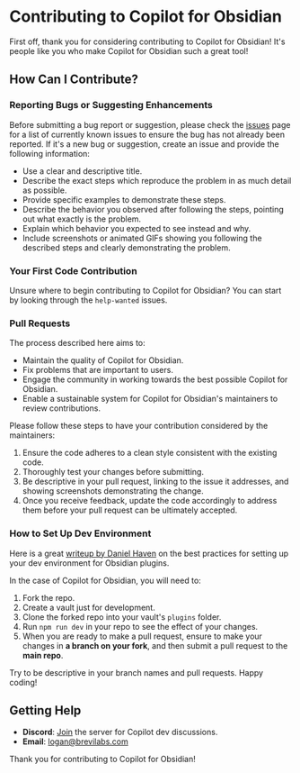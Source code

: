 # Contributing to Copilot for Obsidian

First off, thank you for considering contributing to Copilot for Obsidian! It's people like you who make Copilot for Obsidian such a great tool!

## How Can I Contribute?

### Reporting Bugs or Suggesting Enhancements

Before submitting a bug report or suggestion, please check the [issues](https://github.com/logancyang/obsidian-copilot/issues) page for a list of currently known issues to ensure the bug has not already been reported. If it's a new bug or suggestion, create an issue and provide the following information:

- Use a clear and descriptive title.
- Describe the exact steps which reproduce the problem in as much detail as possible.
- Provide specific examples to demonstrate these steps.
- Describe the behavior you observed after following the steps, pointing out what exactly is the problem.
- Explain which behavior you expected to see instead and why.
- Include screenshots or animated GIFs showing you following the described steps and clearly demonstrating the problem.

### Your First Code Contribution

Unsure where to begin contributing to Copilot for Obsidian? You can start by looking through the `help-wanted` issues.

### Pull Requests

The process described here aims to:

- Maintain the quality of Copilot for Obsidian.
- Fix problems that are important to users.
- Engage the community in working towards the best possible Copilot for Obsidian.
- Enable a sustainable system for Copilot for Obsidian's maintainers to review contributions.

Please follow these steps to have your contribution considered by the maintainers:

1. Ensure the code adheres to a clean style consistent with the existing code.
2. Thoroughly test your changes before submitting.
3. Be descriptive in your pull request, linking to the issue it addresses, and showing screenshots demonstrating the change.
4. Once you receive feedback, update the code accordingly to address them before your pull request can be ultimately accepted.

### How to Set Up Dev Environment

Here is a great [writeup by Daniel Haven](https://medium.com/gitconnected/how-to-set-up-the-ideal-obsidian-plugin-development-workflow-b222fe72280f) on the best practices for setting up your dev environment for Obsidian plugins.

In the case of Copilot for Obsidian, you will need to:

1. Fork the repo.
2. Create a vault just for development.
3. Clone the forked repo into your vault's `plugins` folder.
4. Run `npm run dev` in your repo to see the effect of your changes.
5. When you are ready to make a pull request, ensure to make your changes in **a branch on your fork**, and then submit a pull request to the **main repo**.

Try to be descriptive in your branch names and pull requests. Happy coding!

## Getting Help

- **Discord**: [Join](https://discord.gg/CYDvNtGHkQ) the server for Copilot dev discussions.
- **Email**: logan@brevilabs.com

Thank you for contributing to Copilot for Obsidian!

